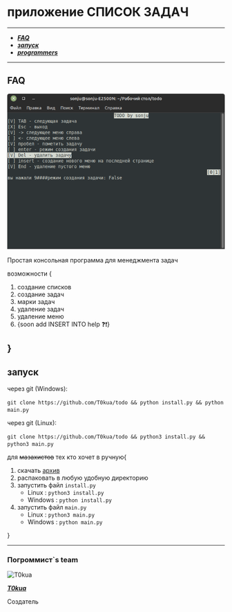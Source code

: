 # приложение СПИСОК ЗАДАЧ  
--------------------------

* [***FAQ***](https://github.com/T0kua/todo#faq)
* [***запуск***](https://github.com/T0kua/todo#%D0%B7%D0%B0%D0%BF%D1%83%D1%81%D0%BA)
* [***programmers***](https://github.com/T0kua/todo#%D0%BF%D0%BE%D0%B3%D1%80%D0%BE%D0%BC%D0%BC%D0%B8%D1%81%D1%82s-team)
-------------------------------
## FAQ  
![image](https://github.com/T0kua/T0kua/blob/main/image/todoapp.png)  

Простая консольная программа для менеджмента задач  

возможности {  

1. создание списков  
2. создание задач  
3. марки задач  
4. удаление задач  
5. удаление меню  
6. {soon add INSERT INTO help ❓❗}
  
}
----------------------------------
## запуск  
через git (Windows):   

```git clone https://github.com/T0kua/todo && python install.py && python main.py```  

через git (Linux):  

```git clone https://github.com/T0kua/todo && python3 install.py && python3 main.py```  


для ~~мазахистов~~ тех кто хочет в ручную{  

1. скачать [архив](https://github.com/T0kua/todo/archive/refs/heads/main.zip)  
2. распаковать в любую удобную директорию  
3. запустить файл `install.py`  
    - Linux : `python3 install.py`  
    - Windows : `python install.py`  
4. запустить файл `main.py`  
    - Linux : `python3 main.py`  
    - Windows : `python main.py`  

}  

---------------------------------
### Погроммист`s team  

![T0kua](https://github.com/T0kua/T0kua/blob/main/image/fase-rounded.png)

[***T0kua***](https://github.com/T0kua)

Создатель 




